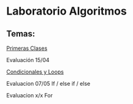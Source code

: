 # Laboratorio Algoritmos


## Temas:

[Primeras Clases](PrimerosPasos)

Evaluación 15/04


[Condicionales y Loops](https://github.com/Linkinshura/LaboratorioAlgoritmos/tree/main/CondicionalesYLoops)

Evaluacion 07/05 If / else if / else

Evaluacion  x/x For

